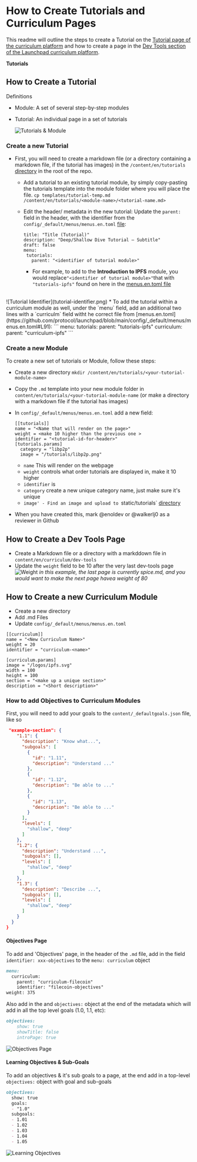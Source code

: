 # How to Create Tutorials and Curriculum Pages
This readme will outline the steps to create a Tutorial on the [Tutorial page of the curriculum platform](https://curriculum.pl-launchpad.io/tutorials/) and how to create a page in the [Dev Tools section of the Launchpad curriculum platform](https://curriculum.pl-launchpad.io/curriculum/dev-tools/objectives/).

**Tutorials**

## How to Create a Tutorial

Definitions
* Module: A set of several step-by-step modules
* Tutorial: An individual page in a set of tutorials

  ![Tutorials & Module](tutorials-modules.png)

### Create a new Tutorial
* First, you will need to create a markdown file (or a directory containing a markdown file, if the tutorial has images) in the `/content/en/tutorials` [directory](https://github.com/protocol/launchpad/tree/main/content/en/tutorials) in the root of the repo.
  * Add a tutorial to an existing tutorial module, by simply copy-pasting the tutorials template into the module folder where you will place the file.
       `cp templates/tutorial-temp.md /content/en/tutorials/<module-name>/<tutorial-name.md>`

   * Edit the header/ metadata in the new tutorial:
     Update the `parent:` field in the header, with the identifier from the `config/_default/menus/menus.en.toml` [file](https://github.com/protocol/launchpad/blob/main/config/_default/menus/menus.en.toml):
      ```
     title: "Title (Tutorial)"
     description: "Deep/Shallow Dive Tutorial – Subtitle"
     draft: false
     menu:
       tutorials:
         parent: "<identifier of tutorial module>"
     ```
     * For example, to add to the **Introduction to IPFS** module, you would replace`"<identifier of tutorial module>"`that with `"tutorials-ipfs"` found on here in the [menus.en.toml file](https://github.com/protocol/launchpad/blob/main/config/_default/menus/menus.en.toml#L159)
<br>
  ![Tutorial Identifier](tutorial-identifier.png)
     * To add the tutorial within a curriculum module as well, under the `menu` field, add an additional two lines with a `curriculm` field witht he correct file from [menus.en.toml](https://github.com/protocol/launchpad/blob/main/config/_default/menus/menus.en.toml#L91):
       ```
       menu:
         tutorials:
           parent: "tutorials-ipfs"
         curriculum:
           parent: "curriculum-ipfs"
       ```


### Create a new Module
To create a new set of tutorials or Module, follow these steps:
* Create a new directory
  `mkdir /content/en/tutorials/<your-tutorial-module-name>`
* Copy the `.md` template into your new module folder in `content/en/tutorials/<your-tutorial-module-name` (or make a directory with a markdown file if the tutorial has images)
* In `config/_default/menus/menus.en.toml` add a new field:
  ```
  [[tutorials]]
  name = "<Name that will render on the page>"
  weight = <make 10 higher than the previous one >
  identifier = "<tutorial-id-for-header>"
  [tutorials.params]
    category = "libp2p"
    image = "/tutorials/libp2p.png"
  ```

  * `name` This will render on the webpage
  * `weight` controls what order tutorials are displayed in, make it 10 higher
  * `identifier` is
  * `category` create a new unique category name, just make sure it's unique
  * `image' - Find an image and upload to `static/tutorials` [directory](https://github.com/protocol/launchpad/tree/main/static/tutorials)

* When you have created this, mark @enoldev or @walkerlj0 as a reviewer in Github


## How to Create a Dev Tools Page

 * Create a Markdown file or a directory with a markddown file in `content/en/curriculum/dev-tools`
 * Update the `weight` field to be 10 after the very last dev-tools page
   ![Weight](weight-example.png)
  _in this example, the last page is currently spice.md, and you would want to make the next page havea  weight of 80_

## How to Create a new Curriculum Module
* Create a new directory
* Add .md Files
* Update `config/_default/menus/menus.en.toml`

```
[[curriculum]]
name = "<New Curriculum Name>"
weight = 20
identifier = "curriculum-<name>"

[curriculum.params]
image = "/logos/ipfs.svg"
width = 100
height = 100
section = "<make up a unique section>"
description = "<Short description>"
```

### How to add Objectives to Curriculum Modules
First, you will need to add your goals to the `content/_defaultgoals.json` file, like so

```json
 "example-section": {
    "1.1": {
      "description": "Know what...",
      "subgoals": [
        {
          "id": "1.11",
          "description": "Understand ..."
        },
        {
          "id": "1.12",
          "description": "Be able to ..."
        },
        {
          "id": "1.13",
          "description": "Be able to ..."
        }
      ],
      "levels": [
        "shallow", "deep"
      ]
    },
    "1.2": {
      "description": "Understand ...",
      "subgoals": [],
      "levels": [
        "shallow", "deep"
      ]
    },
    "1.3": {
      "description": "Describe ...",
      "subgoals": [],
      "levels": [
        "shallow", "deep"
      ]
    }
  }
}
```
#### Objectives Page
To add and 'Objectives' page, in the header of the `.md` file, add in the field `identifier: xxx-objectives` to the `menu: curriculum` object
```markdown
menu:
  curriculum:
    parent: "curriculum-filecoin"
    identifier: "filecoin-objectives"
weight: 375
```


Also add in the and `objectives:` object at the end of the metadata which will add in all the top level goals (1.0, 1.1, etc):


```markdown
objectives:
    show: true
    showTitle: false
    introPage: true
```


![Objectives Page](objectives-page.png)

#### Learning Objectives & Sub-Goals
To add an objectives & it's sub goals to a page, at the end add in a top-level `objectives:` object with goal and sub-goals

```markdown
objectives:
  show: true
  goals:
  - "1.0"
  subgoals:
  - 1.01
  - 1.02
  - 1.03
  - 1.04
  - 1.05
```
![Learning Objectives](learning-objectives.png)




